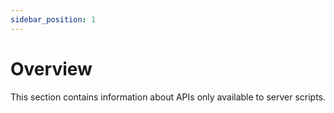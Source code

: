 ```yaml
---
sidebar_position: 1
---
```


# Overview

This section contains information about APIs only available to server scripts.